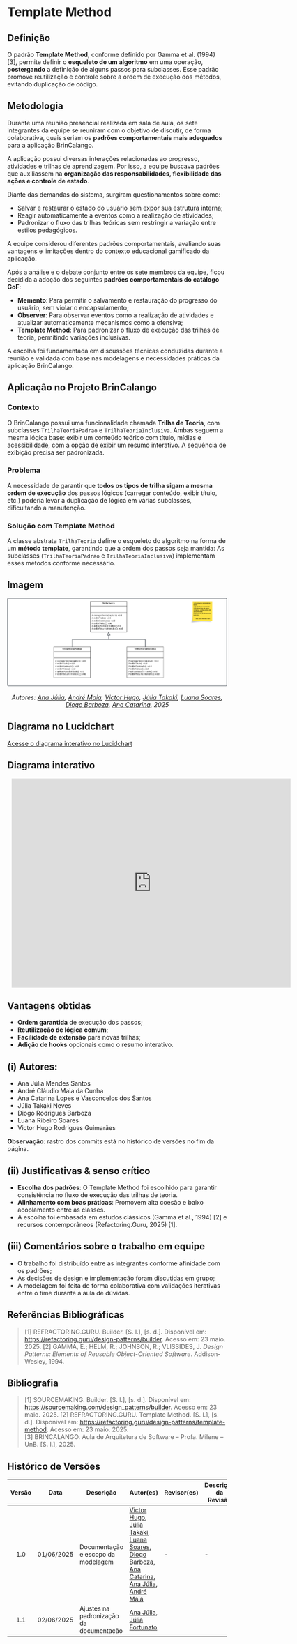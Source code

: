 # Template Method 

## Definição
O padrão **Template Method**, conforme definido por Gamma et al. (1994) [3], permite definir o **esqueleto de um algoritmo** em uma operação, **postergando** a definição de alguns passos para subclasses. Esse padrão promove reutilização e controle sobre a ordem de execução dos métodos, evitando duplicação de código.

## Metodologia

Durante uma reunião presencial realizada em sala de aula, os sete integrantes da equipe se reuniram com o objetivo de discutir, de forma colaborativa, quais seriam os **padrões comportamentais mais adequados** para a aplicação BrinCalango.

A aplicação possui diversas interações relacionadas ao progresso, atividades e trilhas de aprendizagem. Por isso, a equipe buscava padrões que auxiliassem na **organização das responsabilidades, flexibilidade das ações e controle de estado**.

Diante das demandas do sistema, surgiram questionamentos sobre como:

- Salvar e restaurar o estado do usuário sem expor sua estrutura interna;
- Reagir automaticamente a eventos como a realização de atividades;
- Padronizar o fluxo das trilhas teóricas sem restringir a variação entre estilos pedagógicos.

A equipe considerou diferentes padrões comportamentais, avaliando suas vantagens e limitações dentro do contexto educacional gamificado da aplicação.

Após a análise e o debate conjunto entre os sete membros da equipe, ficou decidida a adoção dos seguintes **padrões comportamentais do catálogo GoF**:

- **Memento**: Para permitir o salvamento e restauração do progresso do usuário, sem violar o encapsulamento;
- **Observer**: Para observar eventos como a realização de atividades e atualizar automaticamente mecanismos como a ofensiva;
- **Template Method**: Para padronizar o fluxo de execução das trilhas de teoria, permitindo variações inclusivas.

A escolha foi fundamentada em discussões técnicas conduzidas durante a reunião e validada com base nas modelagens e necessidades práticas da aplicação BrinCalango.


## Aplicação no Projeto BrinCalango

### Contexto
O BrinCalango possui uma funcionalidade chamada **Trilha de Teoria**, com subclasses `TrilhaTeoriaPadrao` e `TrilhaTeoriaInclusiva`. Ambas seguem a mesma lógica base: exibir um conteúdo teórico com título, mídias e acessibilidade, com a opção de exibir um resumo interativo. A sequência de exibição precisa ser padronizada.

### Problema
A necessidade de garantir que **todos os tipos de trilha sigam a mesma ordem de execução** dos passos lógicos (carregar conteúdo, exibir título, etc.) poderia levar à duplicação de lógica em várias subclasses, dificultando a manutenção.

### Solução com Template Method
A classe abstrata `TrilhaTeoria` define o esqueleto do algoritmo na forma de um **método template**, garantindo que a ordem dos passos seja mantida:
As subclasses (`TrilhaTeoriaPadrao` e `TrilhaTeoriaInclusiva`) implementam esses métodos conforme necessário.

## Imagem

<div align="center">

![Diagrama do Template Method](../assets/ModelagemTemplateMethod.png)

</div>

<p align="center"><em>Autores: 
<a href="mailto:ailujana@gmail.com">Ana Júlia</a>, 
<a href="mailto:acmc.0410@gmail.com">André Maia</a>,
<a href="mailto:victorhugorodriguesguimaraes@gmail.com">Victor Hugo</a>, 
<a href="mailto:julia.takaki@gmail.com">Júlia Takaki</a>, 
<a href="mailto:luana.soares0901@gmail.com">Luana Soares</a>, 
<a href="mailto:diogorodriguesbb@gmail.com">Diogo Barboza</a>, 
<a href="mailto:an4catarina@gmail.com">Ana Catarina</a>, 2025</em></p>

## Diagrama no Lucidchart

[Acesse o diagrama interativo no Lucidchart](https://lucid.app/lucidchart/ab4b32b3-4349-4cbd-90ad-b51ce4c55466/edit?viewport_loc=-2825%2C-1381%2C4989%2C2373%2C0_0&invitationId=inv_4a43ec74-d298-437f-803c-87bfacedd241)

## Diagrama interativo

<div style="width: 640px; height: 480px; margin: 10px; position: relative;"><iframe allowfullscreen frameborder="0" style="width:640px; height:480px" src="https://lucid.app/documents/embedded/ab4b32b3-4349-4cbd-90ad-b51ce4c55466" id="se8kNbQzaXBk"></iframe></div>


## Vantagens obtidas

- **Ordem garantida** de execução dos passos;
- **Reutilização de lógica comum**;
- **Facilidade de extensão** para novas trilhas;
- **Adição de hooks** opcionais como o resumo interativo.

## (i) Autores:
- Ana Júlia Mendes Santos  
- André Cláudio Maia da Cunha
- Ana Catarina Lopes e Vasconcelos dos Santos
- Júlia Takaki Neves
- Diogo Rodrigues Barboza
- Luana Ribeiro Soares
- Victor Hugo Rodrigues Guimarães

**Observação**: rastro dos commits está no histórico de versões no fim da página.

## (ii) Justificativas & senso crítico

- **Escolha dos padrões**: O Template Method foi escolhido para garantir consistência no fluxo de execução das trilhas de teoria.
- **Alinhamento com boas práticas**: Promovem alta coesão e baixo acoplamento entre as classes.
- A escolha foi embasada em estudos clássicos (Gamma et al., 1994) [2] e recursos contemporâneos (Refactoring.Guru, 2025) [1].

## (iii) Comentários sobre o trabalho em equipe

- O trabalho foi distribuído entre as integrantes conforme afinidade com os padrões;
- As decisões de design e implementação foram discutidas em grupo;
- A modelagem foi feita de forma colaborativa com validações iterativas entre o time durante a aula de dúvidas.

## Referências Bibliográficas

> [1] REFRACTORING.GURU. Builder. [S. l.], [s. d.]. Disponível em: https://refactoring.guru/design-patterns/builder. Acesso em: 23 maio. 2025. 
> [2] GAMMA, E.; HELM, R.; JOHNSON, R.; VLISSIDES, J. *Design Patterns: Elements of Reusable Object-Oriented Software*. Addison-Wesley, 1994.  

## Bibliografia 
> [1] SOURCEMAKING. Builder. [S. l.], [s. d.]. Disponível em: https://sourcemaking.com/design_patterns/builder. Acesso em: 23 maio. 2025. 
> [2] REFRACTORING.GURU. Template Method. [S. l.], [s. d.]. Disponível em: https://refactoring.guru/design-patterns/template-method. Acesso em: 23 maio. 2025.  
> [3] BRINCALANGO. Aula de Arquitetura de Software – Profa. Milene – UnB. [S. l.], 2025.

##  Histórico de Versões

| Versão | Data       | Descrição                                    | Autor(es)                                                                                              | Revisor(es)                                      | Descrição da Revisão                                                                                  | Commits |
| :----: | ---------- | -------------------------------------------- | ------------------------------------------------------------------------------------------------------ | ------------------------------------------------ | ------------------------------------------------------------------------------------------------------ | ------- |
| 1.0    | 01/06/2025 | Documentação e escopo da modelagem           | [Victor Hugo](mailto:victorhugorodriguesguimaraes@gmail.com), [Júlia Takaki](mailto:julia.takaki@gmail.com), [Luana Soares](mailto:luana.soares0901@gmail.com), [Diogo Barboza](mailto:diogorodriguesbb@gmail.com), [Ana Catarina](mailto:an4catarina@gmail.com), [Ana Júlia](mailto:ailujana@gmail.com), [André Maia](mailto:acmc.0410@gmail.com) | - | - | [Commit 1](https://github.com/UnBArqDsw2025-1-Turma02/2025.1-T02-_G1_BrinCalango_Entrega_03/commit/1c56a6207dacd49e15db38ae6d41167a5aa2f359) |
| 1.1 | 02/06/2025 | Ajustes na padronização da documentação | [Ana Júlia](https://github.com/ailujana), [Júlia Fortunato](http://github.com/julia-fortunato) | | | [Commit1-1](https://github.com/UnBArqDsw2025-1-Turma02/2025.1-T02-_G1_BrinCalango_Entrega_03/commit/da8b635e375ee95c23e7c3cd72bab2736573c651) |